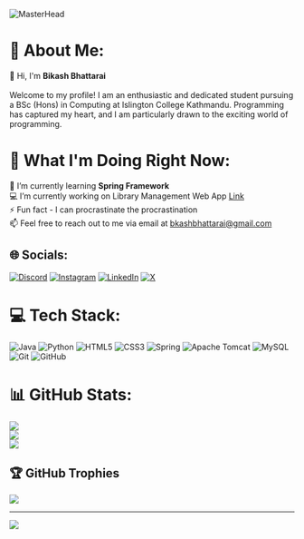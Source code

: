 ![MasterHead](https://i.pinimg.com/originals/f8/18/3c/f8183c36fec5e1756f3c9875da245362.gif)
# 💫 About Me:
👋 Hi, I'm <strong>Bikash Bhattarai</strong><br><br>Welcome to my profile! I am an enthusiastic and dedicated student pursuing a BSc (Hons) in Computing at Islington College Kathmandu. Programming has captured my heart, and I am particularly drawn to the exciting world of programming.<br>

# 🚀 What I'm Doing Right Now:

🌱 I’m currently learning <strong>Spring Framework</strong><br>
💻 I’m currently working on Library Management Web App <a href="https://github.com/bikash2060/library-management-web-platform">Link</a><br>
⚡ Fun fact - I can procrastinate the procrastination<br>
📫 Feel free to reach out to me via email at bkashbhattarai@gmail.com


## 🌐 Socials:
[![Discord](https://img.shields.io/badge/Discord-%237289DA.svg?logo=discord&logoColor=white)](https://discord.gg/spider_suiiiiiiiii#4961) [![Instagram](https://img.shields.io/badge/Instagram-%23E4405F.svg?logo=Instagram&logoColor=white)](https://instagram.com/its_bshal20) [![LinkedIn](https://img.shields.io/badge/LinkedIn-%230077B5.svg?logo=linkedin&logoColor=white)](https://linkedin.com/in/bikashbhattarai) [![X](https://img.shields.io/badge/X-black.svg?logo=X&logoColor=white)](https://x.com/bhattarai_bsal2) 

# 💻 Tech Stack:
![Java](https://img.shields.io/badge/java-%23ED8B00.svg?style=for-the-badge&logo=openjdk&logoColor=white) ![Python](https://img.shields.io/badge/python-3670A0?style=for-the-badge&logo=python&logoColor=ffdd54) ![HTML5](https://img.shields.io/badge/html5-%23E34F26.svg?style=for-the-badge&logo=html5&logoColor=white) ![CSS3](https://img.shields.io/badge/css3-%231572B6.svg?style=for-the-badge&logo=css3&logoColor=white) ![Spring](https://img.shields.io/badge/spring-%236DB33F.svg?style=for-the-badge&logo=spring&logoColor=white) ![Apache Tomcat](https://img.shields.io/badge/apache%20tomcat-%23F8DC75.svg?style=for-the-badge&logo=apache-tomcat&logoColor=black) ![MySQL](https://img.shields.io/badge/mysql-4479A1.svg?style=for-the-badge&logo=mysql&logoColor=white) ![Git](https://img.shields.io/badge/git-%23F05033.svg?style=for-the-badge&logo=git&logoColor=white) ![GitHub](https://img.shields.io/badge/github-%23121011.svg?style=for-the-badge&logo=github&logoColor=white)
# 📊 GitHub Stats:
![](https://github-readme-stats.vercel.app/api?username=bikash2060&theme=tokyonight&hide_border=false&include_all_commits=true&count_private=true)<br/>
![](https://github-readme-streak-stats.herokuapp.com/?user=bikash2060&theme=tokyonight&hide_border=false)<br/>
![](https://github-readme-stats.vercel.app/api/top-langs/?username=bikash2060&theme=tokyonight&hide_border=false&include_all_commits=true&count_private=true&layout=compact)

## 🏆 GitHub Trophies
![](https://github-profile-trophy.vercel.app/?username=bikash2060&theme=merko&no-frame=false&no-bg=false&margin-w=4)

---
[![](https://visitcount.itsvg.in/api?id=bikash2060&label=Profile%20Views&color=3&icon=5&pretty=false)](https://visitcount.itsvg.in)
<!-- Proudly created with GPRM ( https://gprm.itsvg.in ) -->

